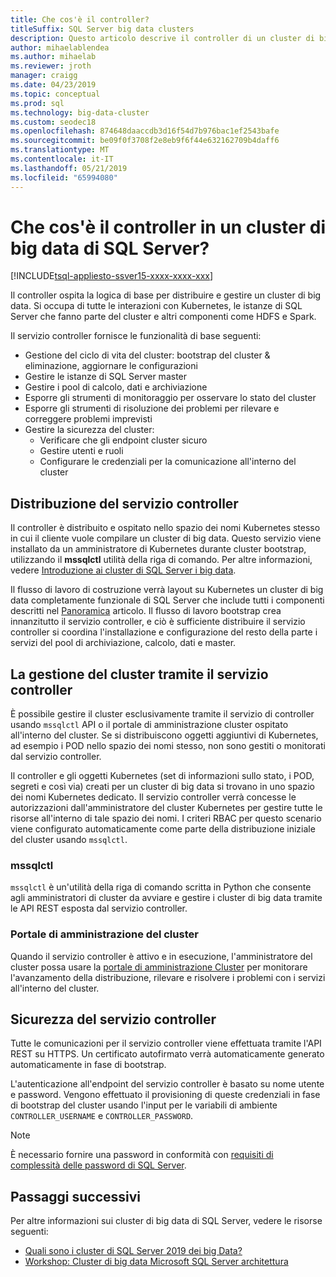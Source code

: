 ```yaml
---
title: Che cos'è il controller?
titleSuffix: SQL Server big data clusters
description: Questo articolo descrive il controller di un cluster di big data di SQL Server 2019 (anteprima).
author: mihaelablendea
ms.author: mihaelab
ms.reviewer: jroth
manager: craigg
ms.date: 04/23/2019
ms.topic: conceptual
ms.prod: sql
ms.technology: big-data-cluster
ms.custom: seodec18
ms.openlocfilehash: 874648daaccdb3d16f54d7b976bac1ef2543bafe
ms.sourcegitcommit: be09f0f3708f2e8eb9f6f44e632162709b4daff6
ms.translationtype: MT
ms.contentlocale: it-IT
ms.lasthandoff: 05/21/2019
ms.locfileid: "65994080"
---
```

# <a name="what-is-the-controller-on-a-sql-server-big-data-cluster"></a>Che cos'è il controller in un cluster di big data di SQL Server?

[!INCLUDE[tsql-appliesto-ssver15-xxxx-xxxx-xxx](../includes/tsql-appliesto-ssver15-xxxx-xxxx-xxx.md)]

Il controller ospita la logica di base per distribuire e gestire un cluster di big data. Si occupa di tutte le interazioni con Kubernetes, le istanze di SQL Server che fanno parte del cluster e altri componenti come HDFS e Spark.

Il servizio controller fornisce le funzionalità di base seguenti:

- Gestione del ciclo di vita del cluster: bootstrap del cluster & eliminazione, aggiornare le configurazioni
- Gestire le istanze di SQL Server master
- Gestire i pool di calcolo, dati e archiviazione
- Esporre gli strumenti di monitoraggio per osservare lo stato del cluster
- Esporre gli strumenti di risoluzione dei problemi per rilevare e correggere problemi imprevisti
- Gestire la sicurezza del cluster:
  - Verificare che gli endpoint cluster sicuro
  - Gestire utenti e ruoli
  - Configurare le credenziali per la comunicazione all'interno del cluster

## <a name="deploying-the-controller-service"></a>Distribuzione del servizio controller

Il controller è distribuito e ospitato nello spazio dei nomi Kubernetes stesso in cui il cliente vuole compilare un cluster di big data. Questo servizio viene installato da un amministratore di Kubernetes durante cluster bootstrap, utilizzando il **mssqlctl** utilità della riga di comando. Per altre informazioni, vedere [Introduzione ai cluster di SQL Server i big data](deploy-get-started.md).

Il flusso di lavoro di costruzione verrà layout su Kubernetes un cluster di big data completamente funzionale di SQL Server che include tutti i componenti descritti nel [Panoramica](big-data-cluster-overview.md) articolo. Il flusso di lavoro bootstrap crea innanzitutto il servizio controller, e ciò è sufficiente distribuire il servizio controller si coordina l'installazione e configurazione del resto della parte i servizi del pool di archiviazione, calcolo, dati e master.

## <a name="managing-the-cluster-through-the-controller-service"></a>La gestione del cluster tramite il servizio controller

È possibile gestire il cluster esclusivamente tramite il servizio di controller usando `mssqlctl` API o il portale di amministrazione cluster ospitato all'interno del cluster. Se si distribuiscono oggetti aggiuntivi di Kubernetes, ad esempio i POD nello spazio dei nomi stesso, non sono gestiti o monitorati dal servizio controller.

Il controller e gli oggetti Kubernetes (set di informazioni sullo stato, i POD, segreti e così via) creati per un cluster di big data si trovano in uno spazio dei nomi Kubernetes dedicato. Il servizio controller verrà concesse le autorizzazioni dall'amministratore del cluster Kubernetes per gestire tutte le risorse all'interno di tale spazio dei nomi.  I criteri RBAC per questo scenario viene configurato automaticamente come parte della distribuzione iniziale del cluster usando `mssqlctl`. 

### <a name="mssqlctl"></a>mssqlctl

`mssqlctl` è un'utilità della riga di comando scritta in Python che consente agli amministratori di cluster da avviare e gestire i cluster di big data tramite le API REST esposta dal servizio controller.

### <a name="cluster-administration-portal"></a>Portale di amministrazione del cluster

Quando il servizio controller è attivo e in esecuzione, l'amministratore del cluster possa usare la [portale di amministrazione Cluster](cluster-admin-portal.md) per monitorare l'avanzamento della distribuzione, rilevare e risolvere i problemi con i servizi all'interno del cluster.

## <a name="controller-service-security"></a>Sicurezza del servizio controller

Tutte le comunicazioni per il servizio controller viene effettuata tramite l'API REST su HTTPS. Un certificato autofirmato verrà automaticamente generato automaticamente in fase di bootstrap. 

L'autenticazione all'endpoint del servizio controller è basato su nome utente e password. Vengono effettuato il provisioning di queste credenziali in fase di bootstrap del cluster usando l'input per le variabili di ambiente `CONTROLLER_USERNAME` e `CONTROLLER_PASSWORD`.

> [!NOTE]
> È necessario fornire una password in conformità con [requisiti di complessità delle password di SQL Server](https://docs.microsoft.com/sql/relational-databases/security/password-policy?view=sql-server-2017).

## <a name="next-steps"></a>Passaggi successivi

Per altre informazioni sui cluster di big data di SQL Server, vedere le risorse seguenti:

- [Quali sono i cluster di SQL Server 2019 dei big Data?](big-data-cluster-overview.md)
- [Workshop: Cluster di big data Microsoft SQL Server architettura](https://github.com/Microsoft/sqlworkshops/tree/master/sqlserver2019bigdataclusters)
